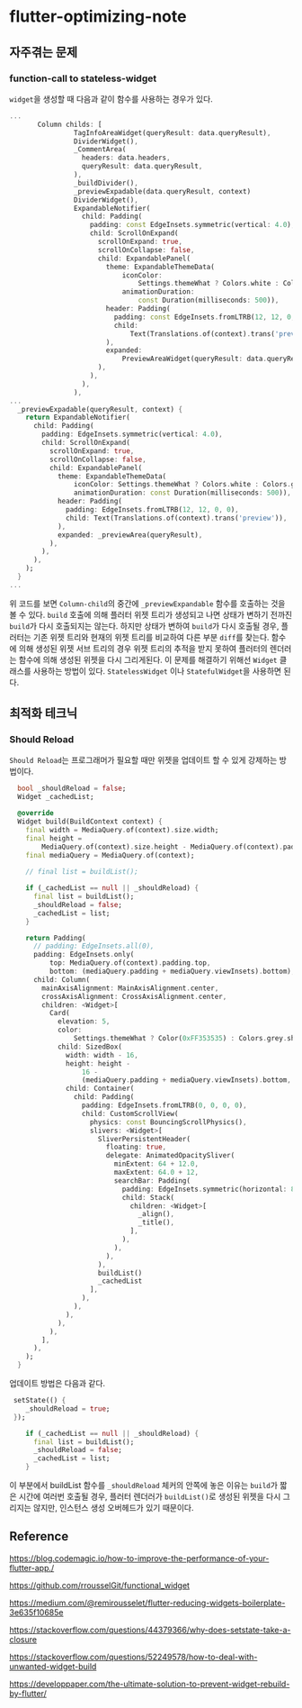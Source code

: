 # flutter-optimizing-note

## 자주겪는 문제

### function-call to stateless-widget

`widget`을 생성할 때 다음과 같이 함수를 사용하는 경우가 있다.

```dart
...
       Column childs: [
                TagInfoAreaWidget(queryResult: data.queryResult),
                DividerWidget(),
                _CommentArea(
                  headers: data.headers,
                  queryResult: data.queryResult,
                ),
                _buildDivider(),
                _previewExpadable(data.queryResult, context)
                DividerWidget(),
                ExpandableNotifier(
                  child: Padding(
                    padding: const EdgeInsets.symmetric(vertical: 4.0),
                    child: ScrollOnExpand(
                      scrollOnExpand: true,
                      scrollOnCollapse: false,
                      child: ExpandablePanel(
                        theme: ExpandableThemeData(
                            iconColor:
                                Settings.themeWhat ? Colors.white : Colors.grey,
                            animationDuration:
                                const Duration(milliseconds: 500)),
                        header: Padding(
                          padding: const EdgeInsets.fromLTRB(12, 12, 0, 0),
                          child:
                              Text(Translations.of(context).trans('preview')),
                        ),
                        expanded:
                            PreviewAreaWidget(queryResult: data.queryResult),
                      ),
                    ),
                  ),
                ),
...
  _previewExpadable(queryResult, context) {
    return ExpandableNotifier(
      child: Padding(
        padding: EdgeInsets.symmetric(vertical: 4.0),
        child: ScrollOnExpand(
          scrollOnExpand: true,
          scrollOnCollapse: false,
          child: ExpandablePanel(
            theme: ExpandableThemeData(
                iconColor: Settings.themeWhat ? Colors.white : Colors.grey,
                animationDuration: const Duration(milliseconds: 500)),
            header: Padding(
              padding: EdgeInsets.fromLTRB(12, 12, 0, 0),
              child: Text(Translations.of(context).trans('preview')),
            ),
            expanded: _previewArea(queryResult),
          ),
        ),
      ),
    );
  }
...
```

위 코드를 보면 `Column-child`의 중간에 `_previewExpandable` 함수를 호출하는 것을 볼 수 있다.
`build` 호출에 의해 플러터 위젯 트리가 생성되고 나면 상태가 변하기 전까진 `build`가 다시 호출되지는 않는다.
하지만 상태가 변하여 `build`가 다시 호출될 경우, 플러터는 기존 위젯 트리와 현재의 위젯 트리를 비교하여 다른 부분 `diff`를 찾는다.
함수에 의해 생성된 위젯 서브 트리의 경우 위젯 트리의 추적을 받지 못하여 플러터의 렌더러는 함수에 의해 생성된 위젯을 다시 그리게된다.
이 문제를 해결하기 위해선 `Widget` 클래스를 사용하는 방법이 있다. `StatelessWidget` 이나 `StatefulWidget`을 사용하면 된다.

## 최적화 테크닉

### Should Reload

`Should Reload`는 프로그래머가 필요할 때만 위젯을 업데이트 할 수 있게 강제하는 방법이다.

```dart
  bool _shouldReload = false;
  Widget _cachedList;

  @override
  Widget build(BuildContext context) {
    final width = MediaQuery.of(context).size.width;
    final height =
        MediaQuery.of(context).size.height - MediaQuery.of(context).padding.top;
    final mediaQuery = MediaQuery.of(context);
    
    // final list = buildList();

    if (_cachedList == null || _shouldReload) {
      final list = buildList();
      _shouldReload = false;
      _cachedList = list;
    }

    return Padding(
      // padding: EdgeInsets.all(0),
      padding: EdgeInsets.only(
          top: MediaQuery.of(context).padding.top,
          bottom: (mediaQuery.padding + mediaQuery.viewInsets).bottom),
      child: Column(
        mainAxisAlignment: MainAxisAlignment.center,
        crossAxisAlignment: CrossAxisAlignment.center,
        children: <Widget>[
          Card(
            elevation: 5,
            color:
                Settings.themeWhat ? Color(0xFF353535) : Colors.grey.shade100,
            child: SizedBox(
              width: width - 16,
              height: height -
                  16 -
                  (mediaQuery.padding + mediaQuery.viewInsets).bottom,
              child: Container(
                child: Padding(
                  padding: EdgeInsets.fromLTRB(0, 0, 0, 0),
                  child: CustomScrollView(
                    physics: const BouncingScrollPhysics(),
                    slivers: <Widget>[
                      SliverPersistentHeader(
                        floating: true,
                        delegate: AnimatedOpacitySliver(
                          minExtent: 64 + 12.0,
                          maxExtent: 64.0 + 12,
                          searchBar: Padding(
                            padding: EdgeInsets.symmetric(horizontal: 8.0),
                            child: Stack(
                              children: <Widget>[
                                _align(),
                                _title(),
                              ],
                            ),
                          ),
                        ),
                      ),
                      buildList()
                      _cachedList
                    ],
                  ),
                ),
              ),
            ),
          ),
        ],
      ),
    );
  }
```

업데이트 방법은 다음과 같다.

```dart
 setState(() {
    _shouldReload = true;
 });
```

```dart
    if (_cachedList == null || _shouldReload) {
      final list = buildList();
      _shouldReload = false;
      _cachedList = list;
    }
```

이 부분에서 buildList 함수를 `_shouldReload` 체커의 안쪽에 놓은 이유는 `build`가 짧은 시간에 여러번 호출될 경우,
플러터 렌더러가 `buildList()`로 생성된 위젯을 다시 그리지는 않지만, 인스턴스 생성 오버헤드가 있기 때문이다.



## Reference

https://blog.codemagic.io/how-to-improve-the-performance-of-your-flutter-app./

https://github.com/rrousselGit/functional_widget

https://medium.com/@remirousselet/flutter-reducing-widgets-boilerplate-3e635f10685e

https://stackoverflow.com/questions/44379366/why-does-setstate-take-a-closure

https://stackoverflow.com/questions/52249578/how-to-deal-with-unwanted-widget-build

https://developpaper.com/the-ultimate-solution-to-prevent-widget-rebuild-by-flutter/
